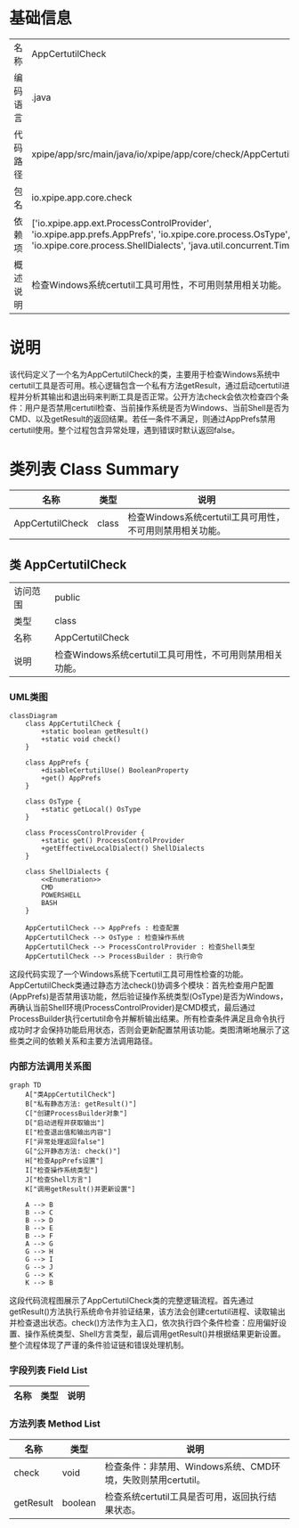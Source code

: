 # 基础信息

|      |      |
|------|------|
| 名称 | AppCertutilCheck |
| 编码语言 | .java |
| 代码路径 | xpipe/app/src/main/java/io/xpipe/app/core/check/AppCertutilCheck.java |
| 包名 | io.xpipe.app.core.check |
| 依赖项 | ['io.xpipe.app.ext.ProcessControlProvider', 'io.xpipe.app.prefs.AppPrefs', 'io.xpipe.core.process.OsType', 'io.xpipe.core.process.ShellDialects', 'java.util.concurrent.TimeUnit'] |
| 概述说明 | 检查Windows系统certutil工具可用性，不可用则禁用相关功能。 |

# 说明

该代码定义了一个名为AppCertutilCheck的类，主要用于检查Windows系统中certutil工具是否可用。核心逻辑包含一个私有方法getResult，通过启动certutil进程并分析其输出和退出码来判断工具是否正常。公开方法check会依次检查四个条件：用户是否禁用certutil检查、当前操作系统是否为Windows、当前Shell是否为CMD、以及getResult的返回结果。若任一条件不满足，则通过AppPrefs禁用certutil使用。整个过程包含异常处理，遇到错误时默认返回false。

# 类列表 Class Summary

| 名称   | 类型  | 说明 |
|-------|------|-------------|
| AppCertutilCheck | class | 检查Windows系统certutil工具可用性，不可用则禁用相关功能。 |



## 类 AppCertutilCheck

|      |      |
|------|------|
| 访问范围 | public |
| 类型 | class |
| 名称 | AppCertutilCheck |
| 说明 | 检查Windows系统certutil工具可用性，不可用则禁用相关功能。 |


### UML类图

```mermaid
classDiagram
    class AppCertutilCheck {
        +static boolean getResult()
        +static void check()
    }

    class AppPrefs {
        +disableCertutilUse() BooleanProperty
        +get() AppPrefs
    }

    class OsType {
        +static getLocal() OsType
    }

    class ProcessControlProvider {
        +static get() ProcessControlProvider
        +getEffectiveLocalDialect() ShellDialects
    }

    class ShellDialects {
        <<Enumeration>>
        CMD
        POWERSHELL
        BASH
    }

    AppCertutilCheck --> AppPrefs : 检查配置
    AppCertutilCheck --> OsType : 检查操作系统
    AppCertutilCheck --> ProcessControlProvider : 检查Shell类型
    AppCertutilCheck --> ProcessBuilder : 执行命令
```

这段代码实现了一个Windows系统下certutil工具可用性检查的功能。AppCertutilCheck类通过静态方法check()协调多个模块：首先检查用户配置(AppPrefs)是否禁用该功能，然后验证操作系统类型(OsType)是否为Windows，再确认当前Shell环境(ProcessControlProvider)是CMD模式，最后通过ProcessBuilder执行certutil命令并解析输出结果。所有检查条件满足且命令执行成功时才会保持功能启用状态，否则会更新配置禁用该功能。类图清晰地展示了这些类之间的依赖关系和主要方法调用路径。


### 内部方法调用关系图

```mermaid
graph TD
    A["类AppCertutilCheck"]
    B["私有静态方法: getResult()"]
    C["创建ProcessBuilder对象"]
    D["启动进程并获取输出"]
    E["检查退出值和输出内容"]
    F["异常处理返回false"]
    G["公开静态方法: check()"]
    H["检查AppPrefs设置"]
    I["检查操作系统类型"]
    J["检查Shell方言"]
    K["调用getResult()并更新设置"]

    A --> B
    B --> C
    B --> D
    B --> E
    B --> F
    A --> G
    G --> H
    G --> I
    G --> J
    G --> K
    K --> B
```

这段代码流程图展示了AppCertutilCheck类的完整逻辑流程。首先通过getResult()方法执行系统命令并验证结果，该方法会创建certutil进程、读取输出并检查退出状态。check()方法作为主入口，依次执行四个条件检查：应用偏好设置、操作系统类型、Shell方言类型，最后调用getResult()并根据结果更新设置。整个流程体现了严谨的条件验证链和错误处理机制。

### 字段列表 Field List

| 名称  | 类型  | 说明 |
|-------|-------|------|

### 方法列表 Method List

| 名称  | 类型  | 说明 |
|-------|-------|------|
| check | void | 检查条件：非禁用、Windows系统、CMD环境，失败则禁用certutil。 |
| getResult | boolean | 检查系统certutil工具是否可用，返回执行结果状态。 |




